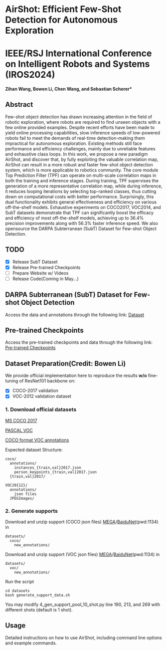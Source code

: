 # AirShot: Efficient Few-Shot Detection for Autonomous Exploration 
# IEEE/RSJ International Conference on Intelligent Robots and Systems (IROS2024)
#### Zihan Wang, Bowen Li, Chen Wang, and Sebastian Scherer*
## Abstract
Few-shot object detection has drawn increasing attention in the field of robotic exploration, where robots are required to find unseen objects with a few online provided examples. Despite recent efforts have been made to yield online processing capabilities, slow inference speeds of low-powered robots fail to meet the demands of real-time detection-making them impractical for autonomous exploration. Existing methods still face performance and efficiency challenges, mainly due to unreliable features and exhaustive class loops. In this work, we propose a new paradigm AirShot, and discover that, by fully exploiting the valuable correlation map, AirShot can result in a more robust and faster few-shot object detection system, which is more applicable to robotics community. The core module Top Prediction Filter (TPF) can operate on multi-scale correlation maps in both the training and inference stages. During training, TPF supervises the generation of a more representative correlation map, while during inference, it reduces looping iterations by selecting top-ranked classes, thus cutting down on computational costs with better performance. Surprisingly, this dual functionality exhibits general effectiveness and efficiency on various off-the-shelf models. Exhaustive experiments on COCO2017, VOC2014, and SubT datasets demonstrate that TPF can significantly boost the efficacy and efficiency of most off-the-shelf models, achieving up to 36.4\% precision improvements along with 56.3\% faster inference speed. We also opensource the DARPA Subterranean (SubT) Dataset for Few-shot Object Detection.

## TODO
- [x] Release SubT Dataset
- [x] Release Pre-trained Checkpoints
- [ ] Prepare Website w/ Videos
- [ ] Release Code(Coming in May...)

## DARPA Subterranean (SubT) Dataset for Few-shot Object Detection
Access the data and annotations through the following link:
[Dataset](https://drive.google.com/drive/folders/1KoFmW8W2biI3FOEREe57tKVmYa6yupCW?usp=sharing)

## Pre-trained Checkpoints

Access the pre-trained checkpoints and data through the following link:
[Pre-trained Checkpoints](https://drive.google.com/file/d/1T-Vrkv42HjcL0RDfJRnbaMuLy74juBVl/view?usp=sharing)

## Dataset Preparation(Credit: Bowen Li)
We provide official implementation here to reproduce the results **w/o** fine-tuning of ResNet101 backbone on:
- [x] COCO-2017 validation
- [x] VOC-2012 validation dataset

### 1. Download official datasets

[MS COCO 2017](https://cocodataset.org/#home)

[PASCAL VOC](http://host.robots.ox.ac.uk/pascal/VOC/)

[COCO format VOC annotations](https://s3.amazonaws.com/images.cocodataset.org/external/external_PASCAL_VOC.zip)

Expected dataset Structure:

```shell
coco/
  annotations/
    instances_{train,val}2017.json
    person_keypoints_{train,val}2017.json
  {train,val}2017/
```

```shell
VOC20{12}/
  annotations/
  	json files
  JPEGImages/
```

### 2. Generate supports 

Download and unzip support (COCO json files) [MEGA](https://mega.nz/file/QEETwCLJ#A8m0R7NhJ-MUNuT1fhzEgRIg6t5R69u5rAaBHTsqgUw)/[BaiduNet](https://pan.baidu.com/s/1cFtwrWAwTotwZKbXYyzjEA)(pwd:1134) in

```shell
datasets/
  coco/
    new_annotations/
```

Download and unzip support (VOC json files) [MEGA](https://mega.nz/file/BBcjjYwY#1S3Utg99D_WyfzN5qq0UfeuFrlh7Eum2jZs9U7GHhJY)/[BaiduNet](https://pan.baidu.com/s/1vPZmKKue4CAZQVzOnBUs-A)(pwd:1134) in

```shell
datasets/
  voc/
    new_annotations/
```

Run the script

```shell
cd datasets
bash generate_support_data.sh
```

You may modify 4_gen_support_pool_10_shot.py line 190, 213, and 269 with different shots (default is 1 shot).





## Usage

Detailed instructions on how to use AirShot, including command line options and example commands.

